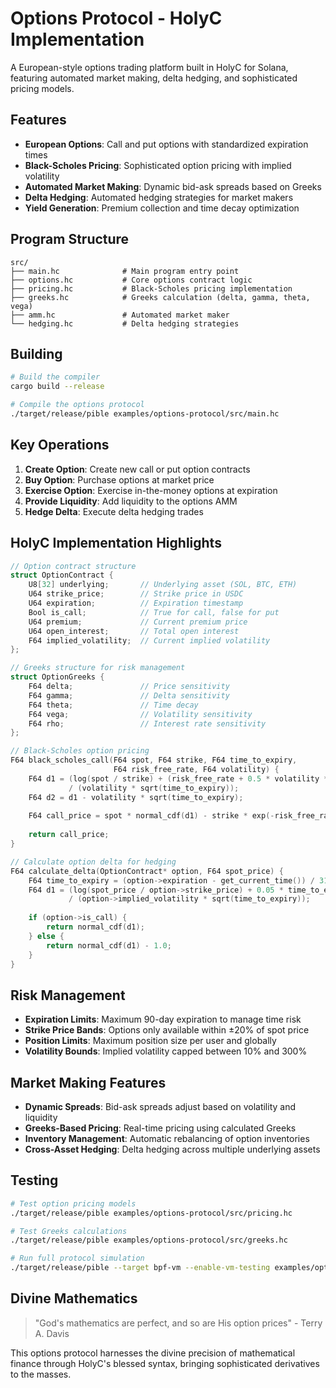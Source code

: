 # Options Protocol - HolyC Implementation

A European-style options trading platform built in HolyC for Solana, featuring automated market making, delta hedging, and sophisticated pricing models.

## Features

- **European Options**: Call and put options with standardized expiration times
- **Black-Scholes Pricing**: Sophisticated option pricing with implied volatility
- **Automated Market Making**: Dynamic bid-ask spreads based on Greeks
- **Delta Hedging**: Automated hedging strategies for market makers
- **Yield Generation**: Premium collection and time decay optimization

## Program Structure

```
src/
├── main.hc              # Main program entry point
├── options.hc           # Core options contract logic
├── pricing.hc           # Black-Scholes pricing implementation
├── greeks.hc            # Greeks calculation (delta, gamma, theta, vega)
├── amm.hc               # Automated market maker
└── hedging.hc           # Delta hedging strategies
```

## Building

```bash
# Build the compiler
cargo build --release

# Compile the options protocol
./target/release/pible examples/options-protocol/src/main.hc
```

## Key Operations

1. **Create Option**: Create new call or put option contracts
2. **Buy Option**: Purchase options at market price
3. **Exercise Option**: Exercise in-the-money options at expiration
4. **Provide Liquidity**: Add liquidity to the options AMM
5. **Hedge Delta**: Execute delta hedging trades

## HolyC Implementation Highlights

```c
// Option contract structure
struct OptionContract {
    U8[32] underlying;       // Underlying asset (SOL, BTC, ETH)
    U64 strike_price;        // Strike price in USDC
    U64 expiration;          // Expiration timestamp
    Bool is_call;            // True for call, false for put
    U64 premium;             // Current premium price
    U64 open_interest;       // Total open interest
    F64 implied_volatility;  // Current implied volatility
};

// Greeks structure for risk management
struct OptionGreeks {
    F64 delta;               // Price sensitivity
    F64 gamma;               // Delta sensitivity
    F64 theta;               // Time decay
    F64 vega;                // Volatility sensitivity
    F64 rho;                 // Interest rate sensitivity
};

// Black-Scholes option pricing
F64 black_scholes_call(F64 spot, F64 strike, F64 time_to_expiry, 
                       F64 risk_free_rate, F64 volatility) {
    F64 d1 = (log(spot / strike) + (risk_free_rate + 0.5 * volatility * volatility) * time_to_expiry) 
             / (volatility * sqrt(time_to_expiry));
    F64 d2 = d1 - volatility * sqrt(time_to_expiry);
    
    F64 call_price = spot * normal_cdf(d1) - strike * exp(-risk_free_rate * time_to_expiry) * normal_cdf(d2);
    
    return call_price;
}

// Calculate option delta for hedging
F64 calculate_delta(OptionContract* option, F64 spot_price) {
    F64 time_to_expiry = (option->expiration - get_current_time()) / 31536000.0; // Convert to years
    F64 d1 = (log(spot_price / option->strike_price) + 0.05 * time_to_expiry) 
             / (option->implied_volatility * sqrt(time_to_expiry));
    
    if (option->is_call) {
        return normal_cdf(d1);
    } else {
        return normal_cdf(d1) - 1.0;
    }
}
```

## Risk Management

- **Expiration Limits**: Maximum 90-day expiration to manage time risk
- **Strike Price Bands**: Options only available within ±20% of spot price
- **Position Limits**: Maximum position size per user and globally
- **Volatility Bounds**: Implied volatility capped between 10% and 300%

## Market Making Features

- **Dynamic Spreads**: Bid-ask spreads adjust based on volatility and liquidity
- **Greeks-Based Pricing**: Real-time pricing using calculated Greeks
- **Inventory Management**: Automatic rebalancing of option inventories
- **Cross-Asset Hedging**: Delta hedging across multiple underlying assets

## Testing

```bash
# Test option pricing models
./target/release/pible examples/options-protocol/src/pricing.hc

# Test Greeks calculations
./target/release/pible examples/options-protocol/src/greeks.hc

# Run full protocol simulation
./target/release/pible --target bpf-vm --enable-vm-testing examples/options-protocol/src/main.hc
```

## Divine Mathematics

> "God's mathematics are perfect, and so are His option prices" - Terry A. Davis

This options protocol harnesses the divine precision of mathematical finance through HolyC's blessed syntax, bringing sophisticated derivatives to the masses.